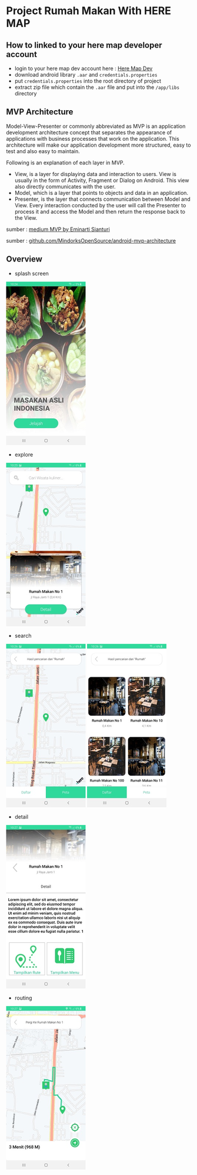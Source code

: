 # Project Rumah Makan With HERE MAP

## How to linked to your here map developer account

- login to your here map dev account here : [Here Map Dev](https://developer.here.com/login)
- download android library `.aar` and `credentials.properties`
- put `credentials.properties` into the root directory of project
- extract zip file which contain the `.aar` file and put into the `/app/libs` directory


## MVP Architecture

Model-View-Presenter or commonly abbreviated as MVP is an application development architecture concept that separates the appearance of applications with business processes that work on the application. This architecture will make our application development more structured, easy to test and also easy to maintain.

Following is an explanation of each layer in MVP.
- View, is a layer for displaying data and interaction to users. View is usually in the form of Activity, Fragment or Dialog on Android. This view also directly communicates with the user.
- Model, which is a layer that points to objects and data in an application.
- Presenter, is the layer that connects communication between Model and View. Every interaction conducted by the user will call the Presenter to process it and access the Model and then return the response back to the View.


sumber : [medium MVP by Eminarti Sianturi
](https://medium.com/easyread/android-mvp-series-membangun-aplikasi-android-dengan-arsitektur-mvp-fbf1f77ecaec)

sumber : [github.com/MindorksOpenSource/android-mvp-architecture](https://github.com/MindorksOpenSource/android-mvp-architecture)


## Overview

* splash screen

![GitHub Logo](/img/splash.jpg) 


* explore

![GitHub Logo](/img/explore.jpg) 


* search

![GitHub Logo](/img/search_map.jpg)  ![GitHub Logo](/img/search_list.jpg) 


* detail

![GitHub Logo](/img/detail.jpg) 


* routing

![GitHub Logo](/img/routing.jpg) 


